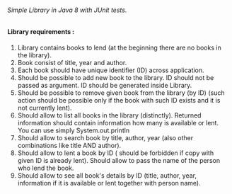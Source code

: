 ###### Simple Library in Java 8 with JUnit tests.

#### Library requirements :

1. Library contains books to lend (at the beginning there are no books in the library).
2. Book consist of title, year and author.
4. Each book should have unique identifier (ID) across application.
5. Should be possible to add new book to the library. ID should not be passed as argument. ID should be
generated inside Library.
6. Should be possible to remove given book from the library (by ID) (such action should be possible only
if the book with such ID exists and it is not currently lent).
7. Should allow to list all books in the library (distinctly). Returned information should contain
information how many is available or lent. You can use simply System.out.println
8. Should allow to search book by title, author, year (also other combinations like title AND author).
9. Should allow to lent a book by ID ( should be forbidden if copy with given ID is already lent). Should
allow to pass the name of the person who lend the book.
10. Should allow to see all book&#39;s details by ID (title, author, year, information if it is available or lent
together with person name).
